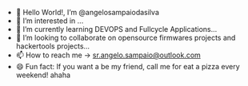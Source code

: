 - 👋 Hello World!, I’m @angelosampaiodasilva
- 👀 I’m interested in ...
- 🌱 I’m currently learning DEVOPS and Fullcycle Applications...
- 💞️ I’m looking to collaborate on opensource firmwares projects and hackertools projects...
- 📫 How to reach me → sr.angelo.sampaio@outlook.com
- 😄 Fun fact: If you want a be my friend, call me for eat a pizza every weekend! ahaha
<!---
angelosampaiodasilva/angelosampaiodasilva is a ✨ special ✨ repository because its `README.md` (this file) appears on your GitHub profile.
You can click the Preview link to take a look at your changes.
--->
